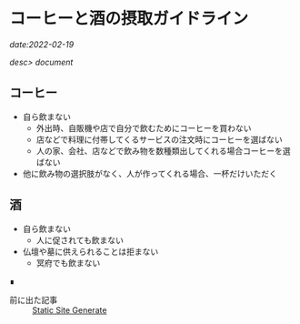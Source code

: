 # コーヒーと酒の摂取ガイドライン

*date:2022-02-19*

*desc> document*

## コーヒー
- 自ら飲まない
  - 外出時、自販機や店で自分で飲むためにコーヒーを買わない
  - 店などで料理に付帯してくるサービスの注文時にコーヒーを選ばない
  - 人の家、会社、店などで飲み物を数種類出してくれる場合コーヒーを選ばない
- 他に飲み物の選択肢がなく、人が作ってくれる場合、一杯だけいただく

## 酒
- 自ら飲まない
  - 人に促されても飲まない
- 仏壇や墓に供えられることは拒まない
  - 冥府でも飲まない

<footer class="post-footer">&#8718;</footer><nav class="post-recent"><dl><dt>前に出た記事</dt><dd><a href="ssr-to-ssg">Static Site Generate</a></dd></dl></nav>